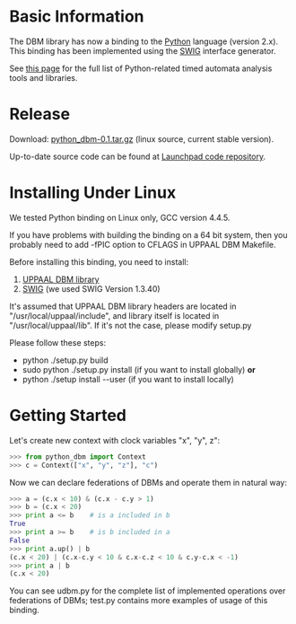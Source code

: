 # Basic Information

The DBM library has now a binding to the [Python](http://python.org/) language (version 2.x). This binding has been implemented using the [SWIG](http://www.swig.org/) interface generator.

See [this page](http://www.cs.aau.dk/~adavid/python/) for the full list of Python-related timed automata analysis tools and libraries.

# Release

Download: [python_dbm-0.1.tar.gz](http://www.cs.aau.dk/~adavid/UDBM/ureleases/python_dbm-0.1.tar.gz) (linux source, current stable version).  

Up-to-date source code can be found at [Launchpad code repository](https://launchpad.net/pydbm).

# Installing Under Linux

We tested Python binding on Linux only, GCC version 4.4.5\.

If you have problems with building the binding on a 64 bit system, then you probably need to add -fPIC option to CFLAGS in UPPAAL DBM Makefile.

Before installing this binding, you need to install:

1.  [UPPAAL DBM library](http://www.cs.aau.dk/~adavid/UDBM/)
2.  [SWIG](http://www.swig.org/) (we used SWIG Version 1.3.40)

It's assumed that UPPAAL DBM library headers are located in "/usr/local/uppaal/include", and library itself is located in "/usr/local/uppaal/lib". If it's not the case, please modify setup.py  

Please follow these steps:

*   python ./setup.py build
*   sudo python ./setup.py install (if you want to install globally) **or**
*   python ./setup install --user (if you want to install locally)

# Getting Started

Let's create new context with clock variables "x", "y", z":

``` python  
>>> from python_dbm import Context  
>>> c = Context(["x", "y", "z"], "c")  
```


Now we can declare federations of DBMs and operate them in natural way:

``` python
>>> a = (c.x < 10) & (c.x - c.y > 1)  
>>> b = (c.x < 20)  
>>> print a <= b    # is a included in b  
True  
>>> print a >= b    # is b included in a  
False  
>>> print a.up() | b  
(c.x < 20) | (c.x-c.y < 10 & c.x-c.z < 10 & c.y-c.x < -1)  
>>> print a | b  
(c.x < 20)  
```

You can see udbm.py for the complete list of implemented operations over federations of DBMs; test.py contains more examples of usage of this binding.
